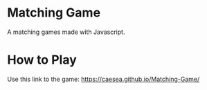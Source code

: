 # Matching Game

A matching games made with Javascript.

# How to Play

Use this link to the game: https://caesea.github.io/Matching-Game/
